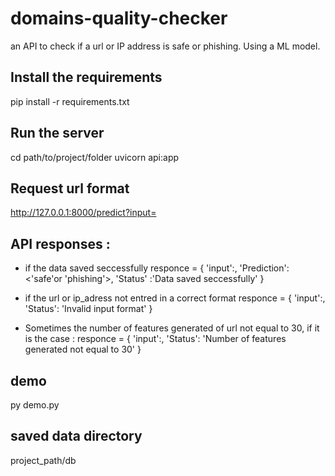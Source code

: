 # domains-quality-checker
an API to check if a url or IP address  is safe or phishing.
Using a ML model.

## Install the requirements
pip install -r requirements.txt

## Run the server
cd path/to/project/folder
uvicorn api:app

## Request url format
http://127.0.0.1:8000/predict?input=<url or ip_adress>

## API responses :
- if the data saved seccessfully
responce = {
    'input':<url or ip_adress>,
    'Prediction':<'safe'or 'phishing'>,
    'Status' :'Data saved seccessfully'
}
- if the url or ip_adress not entred in a correct format
responce = {
    'input':<url or ip_adress>,
    'Status': 'Invalid input format'
}

- Sometimes the number of features generated of url not equal to 30, if it is the case :
responce = {
    'input':<url or ip_adress>,
    'Status': 'Number of features generated not equal to 30'
}

## demo
py demo.py

## saved data directory
project_path/db
